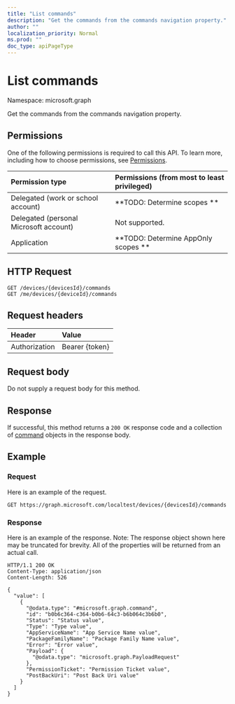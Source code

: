 ```yaml
---
title: "List commands"
description: "Get the commands from the commands navigation property."
author: ""
localization_priority: Normal
ms.prod: ""
doc_type: apiPageType
---
```


# List commands

Namespace: microsoft.graph

Get the commands from the commands navigation property.

## Permissions
One of the following permissions is required to call this API. To learn more, including how to choose permissions, see [Permissions](/concepts/permissions-reference.md).

|Permission type|Permissions (from most to least privileged)|
|:---|:---|
|Delegated (work or school account)|**TODO: Determine scopes **|
|Delegated (personal Microsoft account)|Not supported.|
|Application|**TODO: Determine AppOnly scopes **|

## HTTP Request
<!-- {
  "blockType": "ignored"
}
-->
``` http
GET /devices/{devicesId}/commands
GET /me/devices/{deviceId}/commands
```

## Request headers
|Header|Value|
|:---|:---|
|Authorization|Bearer {token}|

## Request body
Do not supply a request body for this method.

## Response
If successful, this method returns a `200 OK` response code and a collection of [command](../resources/command.md) objects in the response body.

## Example

### Request
Here is an example of the request.
<!-- {
  "blockType": "request",
  "name": "get_command"
}
-->
``` http
GET https://graph.microsoft.com/localtest/devices/{devicesId}/commands
```

### Response
Here is an example of the response. Note: The response object shown here may be truncated for brevity. All of the properties will be returned from an actual call.
<!-- {
  "blockType": "response",
  "truncated": true,
  "@odata.type": "collection(microsoft.graph.command)"
}
-->
``` http
HTTP/1.1 200 OK
Content-Type: application/json
Content-Length: 526

{
  "value": [
    {
      "@odata.type": "#microsoft.graph.command",
      "id": "b0b6c364-c364-b0b6-64c3-b6b064c3b6b0",
      "Status": "Status value",
      "Type": "Type value",
      "AppServiceName": "App Service Name value",
      "PackageFamilyName": "Package Family Name value",
      "Error": "Error value",
      "Payload": {
        "@odata.type": "microsoft.graph.PayloadRequest"
      },
      "PermissionTicket": "Permission Ticket value",
      "PostBackUri": "Post Back Uri value"
    }
  ]
}
```

